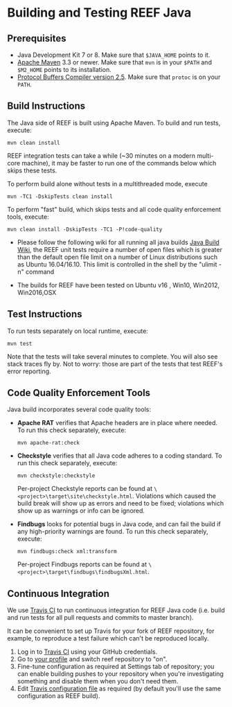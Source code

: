 <!--
Licensed to the Apache Software Foundation (ASF) under one
or more contributor license agreements.  See the NOTICE file
distributed with this work for additional information
regarding copyright ownership.  The ASF licenses this file
to you under the Apache License, Version 2.0 (the
"License"); you may not use this file except in compliance
with the License.  You may obtain a copy of the License at

http://www.apache.org/licenses/LICENSE-2.0

Unless required by applicable law or agreed to in writing,
software distributed under the License is distributed on an
"AS IS" BASIS, WITHOUT WARRANTIES OR CONDITIONS OF ANY
KIND, either express or implied.  See the License for the
specific language governing permissions and limitations
under the License.
-->

Building and Testing REEF Java
==================

Prerequisites
-------------

  * Java Development Kit 7 or 8. Make sure that `$JAVA_HOME` points to it.
  * [Apache Maven](https://maven.apache.org/download.cgi) 3.3 or newer.
    Make sure that `mvn` is in your `$PATH` and `$M2_HOME` points to its installation.
  * [Protocol Buffers Compiler version 2.5](https://github.com/google/protobuf/releases/tag/v2.5.0).
    Make sure that `protoc` is on your `PATH`.

Build Instructions
------------

The Java side of REEF is built using Apache Maven. To build and run tests, execute:

    mvn clean install

REEF integration tests can take a while (~30 minutes on a modern multi-core machine), it may be faster to run one of the commands below which skips these tests.

To perform build alone without tests in a multithreaded mode, execute

    mvn -TC1 -DskipTests clean install

To perform "fast" build, which skips tests and all code quality enforcement tools, execute:

    mvn clean install -DskipTests -TC1 -P!code-quality


  * Please follow the following wiki for all running all java builds [Java Build Wiki](https://cwiki.apache.org/confluence/display/REEF/Linux), the REEF unit tests require a number of open files which is greater than the default open file limit on a number of Linux distributions such as Ubuntu 16.04/16.10.  This limit is controlled in the shell by the "ulimit -n" command

  * The builds for REEF have been tested on Ubuntu v16 , Win10, Win2012, Win2016,OSX


Test Instructions
------------

To run tests separately on local runtime, execute:

    mvn test

Note that the tests will take several minutes to complete. You will
also see stack traces fly by. Not to worry: those are part of the
tests that test REEF's error reporting.

Code Quality Enforcement Tools
------------

Java build incorporates several code quality tools:

* **Apache RAT** verifies that Apache headers are in place where needed. To run this check separately, execute:

  `mvn apache-rat:check`

* **Checkstyle** verifies that all Java code adheres to a coding standard. To run this check separately, execute:

  `mvn checkstyle:checkstyle`

  Per-project Checkstyle reports can be found at `\<project>\target\site\checkstyle.html`.  Violations which caused the build break will show up as errors and need to be fixed; violations which show up as warnings or info can be ignored.

* **Findbugs** looks for potential bugs in Java code, and can fail the build if any high-priority warnings are found.
  To run this check separately, execute:

  `mvn findbugs:check xml:transform`

  Per-project Findbugs reports can be found at `\<project>\target\findbugs\findbugsXml.html`.

Continuous Integration
------------

We use [Travis CI](https://travis-ci.org/) to run continuous integration for REEF Java code (i.e. build and run tests
for all pull requests and commits to master branch).

It can be convenient to set up Travis for your fork of REEF repository, for example, to reproduce a test failure which
can't be reproduced locally.

1. Log in to [Travis CI](https://travis-ci.org/) using your GitHub credentials.
2. Go to [your profile](https://travis-ci.org/profile/) and switch reef repository to "on".
3. Fine-tune configuration as required at Settings tab of repository; you can enable building pushes to your repository
   when you're investigating something and disable them when you don't need them.
4. Edit [Travis configuration file](../../.travis.yml) as required (by default you'll use the same configuration as REEF build).
